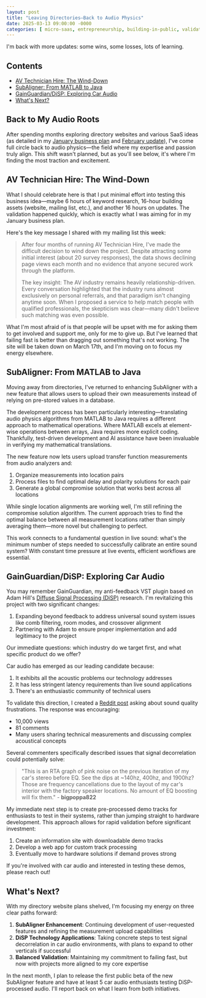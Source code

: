 ```yaml
---
layout: post
title: "Leaving Directories–Back to Audio Physics"
date: 2025-03-13 09:00:00 -0000
categories: [ micro-saas, entrepreneurship, building-in-public, validation, audio ]
---
```


I'm back with more updates: some wins, some losses, lots of learning.

## Contents

- [AV Technician Hire: The Wind-Down](#av-technician-hire-the-wind-down)
- [SubAligner: From MATLAB to Java](#subaligner-from-matlab-to-java)
- [GainGuardian/DiSP: Exploring Car Audio](#gainguardiandisp-exploring-car-audio)
- [What's Next?](#whats-next)

## Back to My Audio Roots

After spending months exploring directory websites and various SaaS ideas (as detailed in
my [January business plan](https://nathanlively.substack.com/p/building-a-profitable-micro-saas)
and [February update](https://nathanlively.substack.com/p/big-plans-fail-fast)), I've come full circle back to audio
physics—the field where my expertise and passion truly align. This shift wasn't planned, but as you'll see below, it's
where I'm finding the most traction and excitement.

## AV Technician Hire: The Wind-Down

What I should celebrate here is that I put minimal effort into testing this business idea—maybe 6 hours of keyword
research, 16-hour building assets (website, mailing list, etc.), and another 16 hours on updates. The validation
happened quickly, which is exactly what I was aiming for in my January business plan.

Here's the key message I shared with my mailing list this week:

> After four months of running AV Technician Hire, I've made the difficult decision to wind down the project. Despite
> attracting some initial interest (about 20 survey responses), the data shows declining page views each month and no
> evidence that anyone secured work through the platform.
>
> The key insight: The AV industry remains heavily relationship-driven. Every conversation highlighted that the industry
> runs almost exclusively on personal referrals, and that paradigm isn't changing anytime soon. When I proposed a service
> to help match people with qualified professionals, the skepticism was clear—many didn't believe such matching was even
> possible.

What I'm most afraid of is that people will be upset with me for asking them to get involved and support me, only for me
to give up. But I've learned that failing fast is better than dragging out something that's not working. The site will
be taken down on March 17th, and I'm moving on to focus my energy elsewhere.

## SubAligner: From MATLAB to Java

Moving away from directories, I've returned to enhancing SubAligner with a new feature that allows users to upload their
own measurements instead of relying on pre-stored values in a database.

The development process has been particularly interesting—translating audio physics algorithms from MATLAB to Java
requires a different approach to mathematical operations. Where MATLAB excels at element-wise operations between arrays,
Java requires more explicit coding. Thankfully, test-driven development and AI assistance have been invaluable in
verifying my mathematical translations.

The new feature now lets users upload transfer function measurements from audio analyzers and:

1. Organize measurements into location pairs
2. Process files to find optimal delay and polarity solutions for each pair
3. Generate a global compromise solution that works best across all locations

While single location alignments are working well, I'm still refining the compromise solution algorithm. The current
approach tries to find the optimal balance between all measurement locations rather than simply averaging them—more
novel but challenging to perfect.

This work connects to a fundamental question in live sound: what's the minimum number of steps needed to successfully
calibrate an entire sound system? With constant time pressure at live events, efficient workflows are essential.

## GainGuardian/DiSP: Exploring Car Audio

You may remember GainGuardian, my anti-feedback VST plugin based on Adam
Hill's [Diffuse Signal Processing (DiSP)](https://adamjhill.com/2020/05/27/demo-diffuse-signal-processing-disp/)
research. I'm revitalizing this project with two significant changes:

1. Expanding beyond feedback to address universal sound system issues like comb filtering, room modes, and crossover
   alignment
2. Partnering with Adam to ensure proper implementation and add legitimacy to the project

Our immediate questions: which industry do we target first, and what specific product do we offer?

Car audio has emerged as our leading candidate because:

1. It exhibits all the acoustic problems our technology addresses
2. It has less stringent latency requirements than live sound applications
3. There's an enthusiastic community of technical users

To validate this direction, I created
a [Reddit post](https://www.reddit.com/r/CarAV/comments/1j5s8of/whats_your_biggest_sound_quality_frustration/) asking
about sound quality frustrations. The response was encouraging:

- 10,000 views
- 81 comments
- Many users sharing technical measurements and discussing complex acoustical concepts

Several commenters specifically described issues that signal decorrelation could potentially solve:

> "This is an RTA graph of pink noise on the previous iteration of my car's stereo before EQ. See the dips at ~140hz,
> 400hz, and 1900hz? Those are frequency cancellations due to the layout of my car's interior with the factory speaker
> locations. No amount of EQ boosting will fix them." - **bigpoppa822**

My immediate next step is to create pre-processed demo tracks for enthusiasts to test in their systems, rather than
jumping straight to hardware development. This approach allows for rapid validation before significant investment:

1. Create an information site with downloadable demo tracks
2. Develop a web app for custom track processing
3. Eventually move to hardware solutions if demand proves strong

If you're involved with car audio and interested in testing these demos, please reach out!

## What's Next?

With my directory website plans shelved, I'm focusing my energy on three clear paths forward:

1. **SubAligner Enhancement**: Continuing development of user-requested features and refining the measurement upload
   capabilities
2. **DiSP Technology Applications**: Taking concrete steps to test signal decorrelation in car audio environments, with
   plans to expand to other verticals if successful
3. **Balanced Validation**: Maintaining my commitment to failing fast, but now with projects more aligned to my core
   expertise

In the next month, I plan to release the first public beta of the new SubAligner feature and have at least 5 car audio
enthusiasts testing DiSP-processed audio. I'll report back on what I learn from both initiatives.
